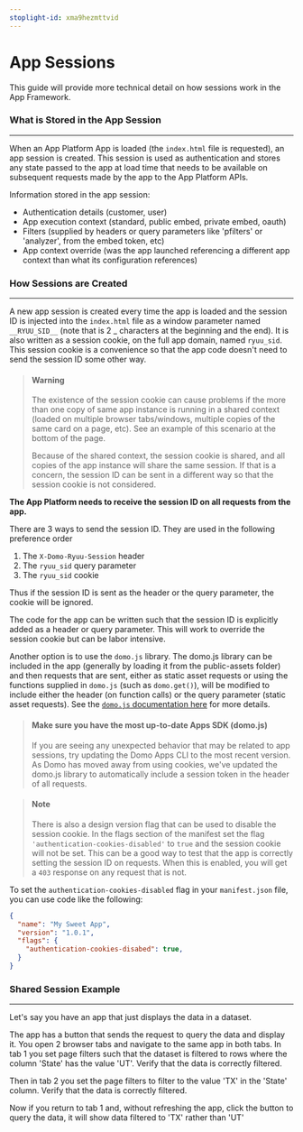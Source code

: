 ```yaml
---
stoplight-id: xma9hezmttvid
---
```


# App Sessions

This guide will provide more technical detail on how sessions work in the App Framework.

### What is Stored in the App Session
---

When an App Platform App is loaded (the `index.html` file is requested), an app session is created. This session is used as authentication and stores any state passed to the app at load time that needs to be available on subsequent requests made by the app to the App Platform APIs.

Information stored in the app session:
- Authentication details (customer, user)
- App execution context (standard, public embed, private embed, oauth)
- Filters (supplied by headers or query parameters like 'pfilters' or 'analyzer', from the embed token, etc)
- App context override (was the app launched referencing a different app context than what its configuration references)

### How Sessions are Created
---

A new app session is created every time the app is loaded and the session ID is injected into the `index.html` file as a window parameter named `__RYUU_SID__` (note that is 2 _ characters at the beginning and the end). It is also written as a session cookie, on the full app domain, named `ryuu_sid`. This session cookie is a convenience so that the app code doesn't need to send the session ID some other way.

<!-- theme: warning -->
> #### Warning
>
> The existence of the session cookie can cause problems if the more than one copy of same app instance is running in a shared context (loaded on multiple browser tabs/windows, multiple copies of the same card on a page, etc). See an example of this scenario at the bottom of the page.
>
> Because of the shared context, the session cookie is shared, and all copies of the app instance will share the same session. If that is a concern, the session ID can be sent in a different way so that the session cookie is not considered.



**The App Platform needs to receive the session ID on all requests from the app.**

There are 3 ways to send the session ID. They are used in the following preference order

1. The `X-Domo-Ryuu-Session` header
2. The `ryuu_sid` query parameter
3. The `ryuu_sid` cookie

Thus if the session ID is sent as the header or the query parameter, the cookie will be ignored.

The code for the app can be written such that the session ID is explicitly added as a header or query parameter. This will work to override the session cookie but can be labor intensive. 

Another option is to use the `domo.js` library. The domo.js library can be included in the app (generally by loading it from the public-assets folder) and then requests that are sent, either as static asset requests or using the functions supplied in `domo.js` (such as `domo.get()`), will be modified to include either the header (on function calls) or the query parameter (static asset requests). See the [`domo.js` documentation here](../Tools/domo.js.md) for more details.

<!-- theme: info -->
> #### Make sure you have the most up-to-date Apps SDK (domo.js)
> If you are seeing any unexpected behavior that may be related to app sessions, try updating the Domo Apps CLI to the most recent version. As Domo has moved away from using cookies, we've updated the domo.js library to automatically include a session token in the header of all requests.


<!-- theme: info -->

> #### Note
>
> There is also a design version flag that can be used to disable the session cookie. In the flags section of the manifest set the flag `'authentication-cookies-disabled'` to `true` and the session cookie will not be set. This can be a good way to test that the app is correctly setting the session ID on requests. When this is enabled, you will get a `403` response on any request that is not.

To set the `authentication-cookies-disabled` flag in your `manifest.json` file, you can use code like the following:

```json
{
  "name": "My Sweet App",
  "version": "1.0.1",
  "flags": {
    "authentication-cookies-disabed": true,
  }
}
```

### Shared Session Example
---

Let's say you have an app that just displays the data in a dataset. 

The app has a button that sends the request to query the data and display it. You open 2 browser tabs and navigate to the same app in both tabs. In tab 1 you set page filters such that the dataset is filtered to rows where the column 'State' has the value 'UT'. Verify that the data is correctly filtered. 

Then in tab 2 you set the page filters to filter to the value 'TX' in the 'State' column. Verify that the data is correctly filtered. 

Now if you return to tab 1 and, without refreshing the app, click the button to query the data, it will show data filtered to 'TX' rather than 'UT'